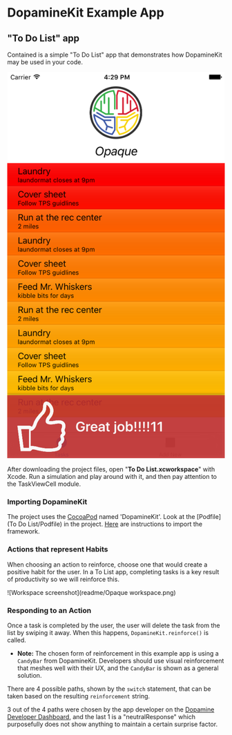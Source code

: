 # DopamineKit Example App
## "To Do List" app

Contained is a simple "To Do List" app that demonstrates how DopamineKit may be used in your code.

![Opaque screenshot](readme/CandyBar.png)

After downloading the project files, open "__To Do List.xcworkspace__" with Xcode. Run a simulation and play around with it, and then pay attention to the TaskViewCell module.

### Importing DopamineKit
The project uses the [CocoaPod](https://cocoapods.org/) named 'DopamineKit'. Look at the [Podfile](To Do List/Podfile) in the project. [Here](https://github.com/DopamineLabs/DopamineKit-iOS-binary/) are instructions to import the framework.

### Actions that represent Habits

When choosing an action to reinforce, choose one that would create a positive habit for the user. In a To List app, completing tasks is a key result of productivity so we will reinforce this. 

![Workspace screenshot](readme/Opaque workspace.png)

### Responding to an Action
Once a task is completed by the user, the user will delete the task from the list by swiping it away. When this happens, `DopamineKit.reinforce()` is called. 

 - __Note:__ The chosen form of reinforcement in this example app is using a `CandyBar` from DopamineKit. Developers should use visual reinforcement that meshes well with their UX, and the `CandyBar` is shown as a general solution.

There are 4 possible paths, shown by the `switch` statement, that can be taken based on the resulting `reinforcement` string. 

3 out of the 4 paths were chosen by the app developer on the [Dopamine Developer Dashboard](http://dashboard.usedopamine.com), and the last 1 is a "neutralResponse" which purposefully does not show anything to maintain a certain surprise factor. 
